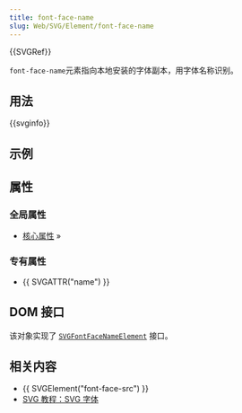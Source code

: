```yaml
---
title: font-face-name
slug: Web/SVG/Element/font-face-name
---
```


{{SVGRef}}

`font-face-name`元素指向本地安装的字体副本，用字体名称识别。

## 用法

{{svginfo}}

## 示例

## 属性

### 全局属性

- [核心属性](/zh-CN/SVG/Attribute#Core) »

### 专有属性

- {{ SVGATTR("name") }}

## DOM 接口

该对象实现了 [`SVGFontFaceNameElement`](/zh-CN/DOM/SVGFontFaceNameElement) 接口。

## 相关内容

- {{ SVGElement("font-face-src") }}
- [SVG 教程：SVG 字体](/zh-CN/SVG/Tutorial/SVG_fonts)
